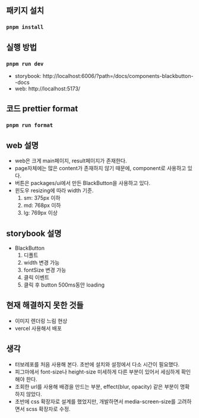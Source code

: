 ## 패키지 설치

### `pnpm install`

## 실행 방법

### `pnpm run dev`

- storybook: http://localhost:6006/?path=/docs/components-blackbutton--docs
- web: http://localhost:5173/

## 코드 prettier format

### `pnpm run format`

## web 설명

- web은 크게 main페이지, result페이지가 존재한다.
- page자체에는 많은 content가 존재하지 않기 때문에, component로 사용하고 있다.
- 버튼은 packages/ui에서 만든 BlackButton을 사용하고 있다.
- 윈도우 resizing에 따라 width 기준.
  1. sm: 375px 이하
  2. md: 768px 이하
  3. lg: 769px 이상

## storybook 설명

- BlackButton
  1. 디폴트
  2. width 변경 가능
  3. fontSize 변경 가능
  4. 클릭 이벤트
  5. 클릭 후 button 500ms동안 loading

## 현재 해결하지 못한 것들

- 이미지 렌더링 느림 현상
- vercel 사용해서 배포

## 생각

- 터보레포를 처음 사용해 본다. 초반에 설치와 설정에서 다소 시간이 필요했다.
- 피그마에서 font-size나 height-size 미세하게 다른 부분이 있어서 세심하게 확인해야 한다.
- 조회한 url를 사용해 배경을 만드는 부분, effect(blur, opacity) 같은 부분이 명확하지 않았다.
- 초반에 css 확장자로 설계를 했었지만, 개발하면서 media-screen-size를 고려하면서 scss 확장자로 수정.
